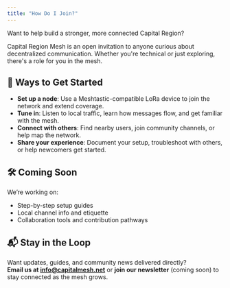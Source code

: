 ```yaml
---
title: "How Do I Join?"
---
```


Want to help build a stronger, more connected Capital Region?

Capital Region Mesh is an open invitation to anyone curious about decentralized communication. Whether you're technical or just exploring, there's a role for you in the mesh.

## 🧭 Ways to Get Started

- **Set up a node**: Use a Meshtastic-compatible LoRa device to join the network and extend coverage.
- **Tune in**: Listen to local traffic, learn how messages flow, and get familiar with the mesh.
- **Connect with others**: Find nearby users, join community channels, or help map the network.
- **Share your experience**: Document your setup, troubleshoot with others, or help newcomers get started.

## 🛠️ Coming Soon

We’re working on:
- Step-by-step setup guides
- Local channel info and etiquette
- Collaboration tools and contribution pathways

## 📬 Stay in the Loop

Want updates, guides, and community news delivered directly?  
**Email us at [info@capitalmesh.net](mailto:info@capitalmesh.net)** or **join our newsletter** (coming soon) to stay connected as the mesh grows.

